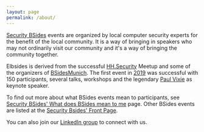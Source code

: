 ```yaml
---
layout: page
permalink: /about/
---
```


[Security BSides](http://securitybsides.com) events are organized by local computer security experts for the benefit of the local community. It is a way of bringing in speakers who may not ordinarily visit our community and it's a way of bringing the community together.

Elbsides is derived from the successful [HH.Security](https://www.meetup.com/hh-security/) Meetup and some of the organizers of [BSidesMunich](https://bsidesmunich.org). The first event in [2019](/2019/) was successful with 150 participants, several talks, workshops and the legendary [Paul Vixie](https://www.linkedin.com/in/paulvixie/) as keynote speaker.

To find out more about what BSides events mean to participants, see [Security BSides' What does BSides mean to me](http://www.securitybsides.com/w/page/87930010/What%20BSides%20Means) page. Other BSides events are listed at the [Security Bsides' Front Page](http://www.securitybsides.com/w/page/12194156/FrontPage).

You can also join our [LinkedIn group](https://www.linkedin.com/groups/8828793/) to connect with us.
